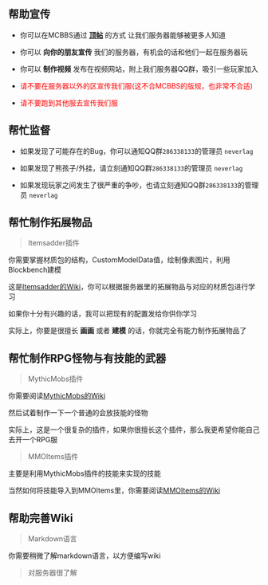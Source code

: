 ## 帮助宣传

+ 你可以在MCBBS通过 **[顶帖](bbstopper.md)** 的方式 让我们服务器能够被更多人知道

+ 你可以 **向你的朋友宣传** 我们的服务器，有机会的话和他们一起在服务器玩

+ 你可以 **制作视频** 发布在视频网站，附上我们服务器QQ群，吸引一些玩家加入

+ <font color=red>请不要在服务器以外的区宣传我们服(这不合MCBBS的版规，也非常不合适)</font>

+ <font color=red>请不要跑到其他服去宣传我们服</font>

## 帮忙监督

+ 如果发现了可能存在的Bug，你可以通知QQ群`286338133`的管理员 `neverlag`

+ 如果发现了熊孩子/外挂，请立刻通知QQ群`286338133`的管理员 `neverlag`

+ 如果发现玩家之间发生了很严重的争吵，也请立刻通知QQ群`286338133`的管理员 `neverlag`

## 帮忙制作拓展物品

> Itemsadder插件

你需要掌握材质包的结构，CustomModelData值，绘制像素图片，利用Blockbench建模

这是[Itemsadder的Wiki](https://itemsadder.plugin.ga/plugin-usage)，你可以根据服务器里的拓展物品与对应的材质包进行学习

如果你十分有兴趣的话，我可以把现有的配置发给你供你学习

实际上，你要是很擅长 **画画** 或者 **建模** 的话，你就完全有能力制作拓展物品了

## 帮忙制作RPG怪物与有技能的武器

> MythicMobs插件

你需要阅读[MythicMobs的Wiki](https://mineplugin.org/MythicMobs)

然后试着制作一下一个普通的会放技能的怪物

实际上，这是一个很复杂的插件，如果你很擅长这个插件，那么我更希望你能自己去开一个RPG服

> MMOItems插件

主要是利用MythicMobs插件的技能来实现的技能

当然如何将技能导入到MMOItems里，你需要阅读[MMOItems的Wiki](https://www.mcbbs.net/thread-696236-1-1.html)

## 帮助完善Wiki

> Markdown语言

你需要稍微了解markdown语言，以方便编写wiki

> 对服务器很了解

